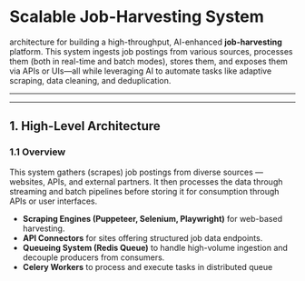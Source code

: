 
# Scalable Job-Harvesting System

 architecture for building a high-throughput, AI-enhanced **job-harvesting** platform. This system ingests job postings from various sources, processes them (both in real-time and batch modes), stores them, and exposes them via APIs or UIs—all while leveraging AI to automate tasks like adaptive scraping, data cleaning, and deduplication.

---

---

## 1. High-Level Architecture

### 1.1 Overview

This system gathers (scrapes) job postings from diverse sources — websites, APIs, and external partners. It then processes the data through streaming and batch pipelines before storing it for consumption through APIs or user interfaces.


- **Scraping Engines (Puppeteer, Selenium, Playwright)** for web-based harvesting.
- **API Connectors** for sites offering structured job data endpoints.
- **Queueing System (Redis Queue)** to handle high-volume ingestion and decouple producers from consumers.
- **Celery Workers** to process and execute tasks in distributed queue


